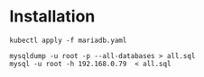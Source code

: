 # Installation

```
kubectl apply -f mariadb.yaml
```

```
mysqldump -u root -p --all-databases > all.sql
mysql -u root -h 192.168.0.79  < all.sql
```

